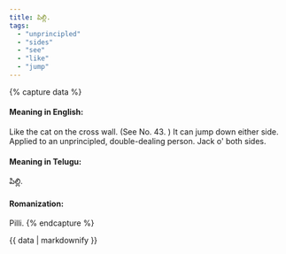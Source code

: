 ```yaml
---
title: పిల్లి.
tags:
  - "unprincipled"
  - "sides"
  - "see"
  - "like"
  - "jump"
---
```


{% capture data %}
#### Meaning in English:
Like the cat on the cross wall.
(See No. 43. )
It can jump down either side.
Applied to an unprincipled, double-dealing person.
Jack o' both sides.

#### Meaning in Telugu:
పిల్లి.

#### Romanization:
Pilli.
{% endcapture %}

{{ data | markdownify }}

